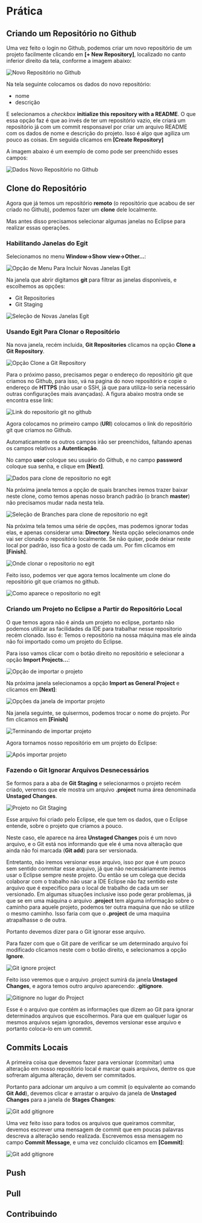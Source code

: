 # Prática

## Criando um Repositório no Github

Uma vez feito o login no Github, podemos criar um novo repositório de um projeto facilmente clicando em **[+ New Repository]**, localizado no canto inferior direito da tela, conforme a imagem abaixo:

![Novo Repositório no Github](imgs/g1.png)

Na tela seguinte colocamos os dados do novo repositório:

* nome
* descrição

E selecionamos a *checkbox* **initialize this repository with a README**. O que essa opção faz é que ao invés de ter um repositório vazio, ele criará um repositório já com um commit responsavel por criar um arquivo README com os dados de nome e descrição do projeto. Isso é algo que agiliza um pouco as coisas. Em seguida clicamos em **[Create Repository]**

A imagem abaixo é um exemplo de como pode ser preenchido esses campos:


![Dados Novo Repositório no Github](imgs/g2.png)


## Clone do Repositório

Agora que já temos um repositório **remoto** (o repositório que acabou de ser criado no Github), podemos fazer um **clone** dele localmente.

Mas antes disso precisamos selecionar algumas janelas no Eclipse para realizar essas operações.

### Habilitando Janelas do Egit

Selecionamos no menu **Window->Show view->Other...**:

![Opção de Menu Para Incluir Novas Janelas Egit](imgs/1.png)

Na janela que abrir digitamos **git** para filtrar as janelas disponiveis, e escolhemos as opções:

* Git Repositories
* Git Staging

![Seleção de Novas Janelas Egit](imgs/2.png)

### Usando Egit Para Clonar o Repositório

Na nova janela, recém incluida, **Git Repositories** clicamos na opção **Clone a Git Repository**.

![Opção Clone a Git Repository](imgs/3.png)

Para o próximo passo, precisamos pegar o endereço do repositório git que criamos no Github, para isso, vá na pagina do novo repositório e copie o endereço de **HTTPS** (não usar o SSH, já que para utiliza-lo seria necessário outras configurações mais avançadas). A figura abaixo mostra onde se encontra esse link:

![Link do repositorio git no github](imgs/g3.png)

Agora colocamos no primeiro campo (**URI**) colocamos o link do repositório git que criamos no Github.

Automaticamente os outros campos irão ser preenchidos, faltando apenas os campos relativos a **Autenticação**.

No campo **user** coloque seu usuário do Github, e no campo **password** coloque sua senha, e clique em **[Next]**.

![Dados para clone de repositorio no egit](imgs/4.png)

Na próxima janela temos a opção de quais branches iremos trazer baixar neste clone, como temos apenas nosso branch padrão (o branch **master**) não precisamos mudar nada nesta tela.

![Seleção de Branches para clone de repositorio no egit](imgs/5.png)

Na próxima tela temos uma série de opções, mas podemos ignorar todas elas, e apenas considerar uma: **Directory**.
Nesta opção selecionamos onde vai ser clonado o repositório localmente. Se não quiser, pode deixar neste local por padrão, isso fica a gosto de cada um. Por fim clicamos em **[Finish]**.

![Onde clonar o repositorio no egit](imgs/6.png)

Feito isso, podemos ver que agora temos localmente um clone do repositório git que criamos no github.

![Como aparece o repositorio no egit](imgs/7.png)


### Criando um Projeto no Eclipse a Partir do Repositório Local

O que temos agora não é ainda um projeto no eclipse, portanto não podemos utilizar as facilidades da IDE para trabalhar nesse repositorio recém clonado. Isso é: Temos o repositório na nossa máquina mas ele ainda não foi importado como um projeto do Eclipse.

Para isso vamos clicar com o botão direito no repositório e selecionar a opção **Import Projects...**:

![Opção de importar o projeto](imgs/8.png)


Na próxima janela selecionamos a opção **Import as General Project** e clicamos em **[Next]**:

![Opções da janela de importar projeto](imgs/9.png)

Na janela seguinte, se quisermos, podemos trocar o nome do projeto. Por fim clicamos em **[Finish]**


![Terminando de importar projeto](imgs/10.png)

Agora tornamos nosso repositório em um projeto do Eclipse:

![Após importar projeto](imgs/11.png)

### Fazendo o Git Ignorar Arquivos Desnecessários

Se formos para a aba de **Git Staging** e selecionarmos o projeto recém criado, veremos que ele mostra um arquivo **.project** numa área denominada **Unstaged Changes**.

![Projeto no Git Staging](imgs/12.png)

Esse arquivo foi criado pelo Eclipse, ele que tem os dados, que o Eclipse entende, sobre o projeto que criamos a pouco. 

Neste caso, ele aparece na área **Unstaged Changes** pois é um novo arquivo, e o Git está nos informando que ele é uma nova alteração que ainda não foi marcada (**Git add**) para ser versionada.

Entretanto, não iremos versionar esse arquivo, isso por que é um pouco sem sentido commitar esse arquivo, já que não necessáriamente iremos usar o Eclipse sempre neste projeto. Ou então se um colega que decida colaborar com o trabalho não usar a IDE Eclipse não faz sentido este arquivo que é expecifico para o local de trabalho de cada um ser versionado. Em algumas situações inclusive isso pode gerar problemas, já que se em uma máquina o arquivo **.project** tem alguma informação sobre o caminho para aquele projeto, podemos ter outra maquina que não se utilize o mesmo caminho. Isso faria com que o **.project** de uma maquina atrapalhasse o de outra.

Portanto devemos dizer para o Git ignorar esse arquivo.

Para fazer com que o Git pare de verificar se um determinado arquivo foi modificado clicamos neste com o botão direito, e selecionamos a opção **Ignore**.

![Git ignore project](imgs/13.png)

Feito isso veremos que o arquivo .project sumirá da janela **Unstaged Changes**, e agora temos outro arquivo aparecendo: **.gitignore**.

![Gitignore no lugar do Project](imgs/14.png)

Esse é o arquivo que contém as informações que dizem ao Git para ignorar determinados arquivos que escolhermos.
Para que em qualquer lugar os mesmos arquivos sejam ignorados, devemos versionar esse arquivo e portanto coloca-lo em um commit.


## Commits Locais

A primeira coisa que devemos fazer para versionar (commitar) uma alteração em nosso repositório local é marcar quais arquivos, dentre os que sofreram alguma alteração, devem ser commitados.

Portanto para adcionar um arquivo a um commit (o equivalente ao comando **Git Add**), devemos clicar e arrastar o arquivo da janela de **Unstaged Changes** para a janela de **Stages Changes**:


![Git add gitignore](imgs/15.png)

Uma vez feito isso para todos os arquivos que queiramos commitar, devemos escrever uma mensagem de commit que em poucas palavras descreva a alteração sendo realizada. Escrevemos essa mensagem no campo **Commit Message**, e uma vez concluído clicamos em **[Commit]**:

![Git add gitignore](imgs/16.png)
## Push
## Pull
## Contribuindo


